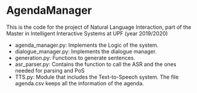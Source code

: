 # AgendaManager
This is the code for the project of Natural Language Interaction, part of the Master in Intelligent Interactive Systems at UPF (year 2019/2020)

- agenda_manager.py: Implements the Logic of the system.
- dialogue_manager.py: Implements the dialogue manager.
- generation.py: Functions to generate sentences.
- asr_parser.py: Contains the function to call the ASR and the ones needed for parsing and PoS
- TTS.py: Module that includes the Text-to-Speech system.
The file agenda.csv keeps all the information of the agenda.

